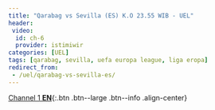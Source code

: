 ```yaml
---
title: "Qarabag vs Sevilla (ES) K.O 23.55 WIB - UEL"
header:
 video:
  id: ch-6
  provider: istimiwir
categories: [UEL]
tags: [qarabag, sevilla, uefa europa league, liga eropa]
redirect_from:
 - /uel/qarabag-vs-sevilla-es/
---
```


[Channel 1 **EN**](/uel/qarabag-vs-sevilla-en/){:.btn .btn--large .btn--info .align-center}
